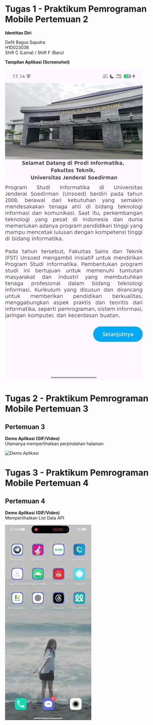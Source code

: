 # Tugas 1 - Praktikum Pemrograman Mobile Pertemuan 2

**Identitas Diri**

Defit Bagus Saputra <br>
H1D023036 <br>
Shift C (Lama) / Shift F (Baru)

**Tampilan Aplikasi (Screenshot)**

![Screenshot Aplikasi](screenshots/halaman_utama.jpg)

# Tugas 2 - Praktikum Pemrograman Mobile Pertemuan 3

## Pertemuan 3
**Demo Aplikasi (GIF/Video)**  
Utamanya memperlihatkan perpindahan halaman

![Demo Aplikasi](screenshots/halaman2.gif)

# Tugas 3 - Praktikum Pemrograman Mobile Pertemuan 4

## Pertemuan 4
**Demo Aplikasi (GIF/Video)**  
Memperlihatkan List Data API

![Demo Aplikasi](screenshots/pertemuan4.gif)
